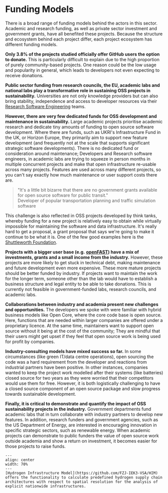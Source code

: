# Funding Models

There is a broad range of funding models behind the actors in this sector. Academic and research funding, as well as private sector investment and government grants, have all benefited these projects. Because the structure and ecosystem behind each project differ, each project ecosystem has different funding models. 

**Only 3.8% of the projects studied officially offer GitHub users the option to donate.** This is particularly difficult to explain due to the high proportion of purely community-based projects. One reason could be the low usage and popularity in general, which leads to developers not even expecting to receive donations.

**Public sector funding from research councils, the EU, academic labs and national labs play a transformative role in sustaining OSS projects in sustainability.** Universities are not only knowledge providers but can also bring stability, independence and access to developer resources via their [Research Software Engineering](https://de.wikipedia.org/wiki/Research_Software_Engineering) teams. 

**However, there are very few dedicated funds for OSS development and maintenance in sustainability.** Large academic projects prioritise academic research and dedicate tiny amounts of funding to open source software development. Where there are funds, such as UKRI's Infrastructure Fund in the UK, or Horizon Europe, they primarily aim to support new feature development (and frequently not at the scale that supports significant strategic software developments). There is no dedicated fund or consideration around maintenance; Developers and Research software engineers, in academic labs are trying to squeeze in person months in multiple concurrent projects and make that open infrastructure re-usable across many projects. Features are used across many different projects, so you can't say exactly how much maintenance or user support costs there are.

>  "It's a little bit bizarre that there are no government grants available for open source software for public transit." 
</br> Developer of popular transportation planning and traffic simulation software

This challenge is also reflected in OSS projects developed by think tanks, whereby funding for a new project is relatively easy to obtain while virtually impossible for maintaining the software and data infrastructure. It's really hard to get a proposal, a grant proposal that says we're going to make it continue to be what it is. One of the few good examples here is the [Shuttleworth Foundation](https://shuttleworthfoundation.org/).

**Projects with a bigger user base (e.g.** [**openFAST**](https://github.com/OpenFAST/openfast)**) have a mix of investments, grants and a small income from the industry.** However, these projects are more likely to get stuck in technical debt, making maintenance and future development even more expensive. These more mature projects should be better funded by industry. If projects want to maintain the work for the longer term, someone other than the lab would have to establish a business structure and legal entity to be able to take donations. This is currently not feasible in government-funded labs, research councils, and academic labs. 

**Collaborations between industry and academia present new challenges and opportunities.** The developers we spoke with were familiar with hybrid business models like Open Core, where the core code base is open source. Here, functions that are needed within larger companies are offered under a proprietary licence. At the same time, maintainers want to support open source without it being at the cost of the community; They are mindful that their users might get upset if they feel that open source work is being used for profit by companies.

**Industry-consulting models have mixed success so far.** In some circumstances (like green IT/data centre operations), open sourcing the code was a hard requirement from the developer and reactions from industrial partners have been positive. In other instances, companies wanted to keep the project work modelled after their systems (like batteries) closed source for two years as they were worried that their competitors would use them for free. However, it is both logistically challenging to have a closed source component of an open source package and slow progress towards sustainable development.

**Finally, it is critical to demonstrate and quantify the impact of OSS sustainability projects in the industry.** Government departments fund academic labs that in turn collaborate with industry partners to develop new features. In addition, research funders and government agencies, such as the US Department of Energy, are interested in encouraging innovation in specific strategic sectors, such as renewable energy. When academic projects can demonstrate to public funders the value of open source work outside academia and show a return on investment, it becomes easier for those projects to raise funds.


```{figure} ../images/HIM.png
---
align: center
width: 70%
---
[Hydrogen Infrastructure Model](https://github.com/FZJ-IEK3-VSA/HIM) offers the functionality to calculate predefined hydrogen supply chain architectures with respect to spatial resolution for the analysis of explicit nationwide infrastructures.
```